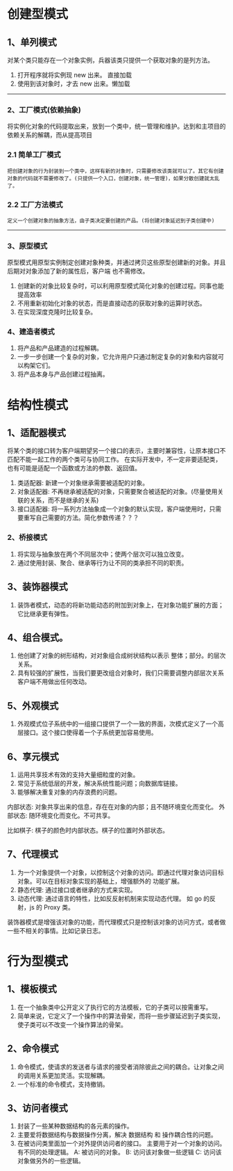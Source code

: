 # 创建型模式
## 1、单列模式
  对某个类只能存在一个对象实例，兵器该类只提供一个获取对象的是列方法。
  
  1) 打开程序就将实例现 new 出来。 直接加载
  2) 使用到该对象时，才去 new 出来。懒加载


---

### 2、工厂模式(依赖抽象)
将实例化对象的代码提取出来，放到一个类中，统一管理和维护。达到和主项目的依赖关系的解耦，而从提高项目
### 2.1 简单工厂模式
    把创建对象的行为封装到一个类中，这样有新的对象时，只需要修改该类就可以了。其它有创建对象的代码就不需要修改了。(只提供一个入口，创建对象，统一管理)，如果分散创建就太乱了。

### 2.2 工厂方法模式
    定义一个创建对象的抽象方法，由子类决定要创建的产品。(将创建对象延迟到子类创建中)
  
---

### 3、原型模式
原型模式用原型实例制定创建对象种类，并通过拷贝这些原型创建新的对象。并且后期对对象添加了新的属性后，客户端
也不需修改。
1) 创建新的对象比较复杂时，可以利用原型模式简化对象的创建过程。同事也能提高效率
2) 不用重新初始化对象的状态，而是直接动态的获取对象的运算时状态。
3) 在实现深度克隆时比较复杂。

### 4、建造者模式
1) 将产品和产品建造的过程解耦。
2) 一步一步创建一个复杂的对象，它允许用户只通过制定复杂的对象和内容就可以构架它们。
3) 将产品本身与产品创建过程抽离。


# 结构性模式

## 1、适配器模式
将某个类的接口转为客户端期望另一个接口的表示，主要时兼容性，让原本接口不匹配不能一起工作的两个类可与协同工作。
在实际开发中，不一定非要适配类，也有可能是适配一个函数或方法的参数、返回值。

1) 类适配器: 新建一个对象继承需要被适配的对象。
2) 对象适配器:  不再继承被适配的对象，只需要聚合被适配的对象。(尽量使用关联的关系，而不是继承的关系)
3) 接口适配器: 将一系列方法抽象成一个对象的默认实现，客户端使用时，只需要重写自己需要的方法。简化参数传递？？？

### 2、桥接模式

1) 将实现与抽象放在两个不同层次中；使两个层次可以独立改变。
2) 通过使用封装、聚合、继承等行为让不同的类承担不同的职责。


## 3、装饰器模式
1) 装饰者模式，动态的将新功能动态的附加到对象上，在对象功能扩展的方面；它比继承更有弹性。

## 4、组合模式。
1) 他创建了对象的树形结构，对对象组合成树状结构以表示 整体；部分。的层次关系。 
2) 具有较强的扩展性，当我们要更改组合对象时，我们只需要调整内部层次关系客户端不用做出任何改动。

## 5、外观模式
1) 外观模式位子系统中的一组接口提供了一个一致的界面，次模式定义了一个高层接口。这个接口使得着一个子系统更加容易使用。

## 6、享元模式
1) 运用共享技术有效的支持大量细粒度的对象。
2) 常见于系统低层的开发，解决系统性能问题；向数据库链接。
3) 能够解决重复对象的内存浪费的问题。

  内部状态: 对象共享出来的信息，存在在对象的内部；且不随环境变化而变化。
  外部状态: 随环境变化而变化。不可共享。

  比如棋子: 棋子的颜色时内部状态。棋子的位置时外部状态。

## 7、代理模式
  1) 为一个对象提供一个对象，以控制这个对象的访问。即通过代理对象访问目标对象。可以在目标对象实现的基础上，增强额外的
  功能扩展。
  2) 静态代理: 通过接口或者继承的方式来实现。
  3) 动态代理: 通过语言的特性，比如反反射机制来实现动态代理。 如 go 的反射，js 的 Proxy 类。
  
  装饰器模式是增强该对象的功能，而代理模式只是控制该对象的访问方式，或者做一些不相关的事情。比如记录日志。


# 行为型模式

## 1、模板模式
  1) 在一个抽象类中公开定义了执行它的方法模板，它的子类可以按需重写。
  2) 简单来说，它定义了一个操作中的算法骨架，而将一些步骤延迟到子类实现，使子类可以不改变一个操作算法的骨架。

## 2、命令模式
 1) 命令模式，使请求的发送者与请求的接受者消除彼此之间的耦合。让对象之间的调用关系更加灵活。实现解耦。
 2) 一个标准的命令模式，支持撤销。

## 3、访问者模式
1) 封装了一些某种数据结构的各元素的操作。
2) 主要爱将数据结构与数据操作分离，解决 数据结构 和 操作耦合性的问题。
3) 在被访问类里面加一个对外提供访问者的接口。
 主要用于对一个对象的访问。有不同的处理逻辑。
 A: 被访问的对象。
 B: 访问该对象做一些逻辑
 C: 访问该对象做另外的一些逻辑。
